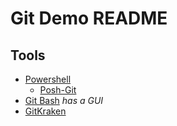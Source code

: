 # Git Demo README

## Tools

- [Powershell](https://docs.microsoft.com/en-us/powershell/)
  - [Posh-Git](https://github.com/dahlbyk/posh-git)
- [Git Bash](https://gitforwindows.org/) _has a GUI_
- [GitKraken](https://www.gitkraken.com)
